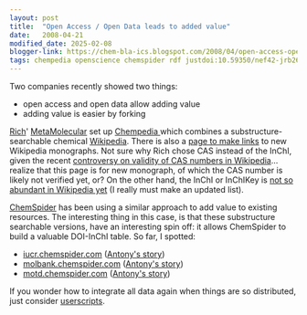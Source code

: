 ```yaml
---
layout: post
title:  "Open Access / Open Data leads to added value"
date:   2008-04-21
modified_date: 2025-02-08
blogger-link: https://chem-bla-ics.blogspot.com/2008/04/open-access-open-data-leads-to-added.html
tags: chempedia openscience chemspider rdf justdoi:10.59350/nef42-jrb26
---
```


Two companies recently showed two things:

* open access and open data allow adding value
* adding value is easier by forking

[Rich](http://depth-first.com/)' [MetaMolecular](http://metamolecular.com/) set up [Chempedia <i class="fa-solid fa-recycle fa-xs"></i>](https://doi.org/10.59350/nef42-jrb26)
which combines a substructure-searchable chemical [Wikipedia](http://wikipedia.org/). There is also a
[page to make links](http://chempedia.net/articles/new) to new Wikipedia monographs. Not sure why Rich chose CAS instead of the InChI,
given the recent [controversy on validity of CAS numbers in Wikipedia](http://chem-bla-ics.blogspot.com/2008/03/chemical-object-identifier-or-freedom.html)...
realize that this page is for new monograph, of which the CAS number is likely not verified yet, or? On the other hand, the InChI or InChIKey is
[not so abundant in Wikipedia yet](http://chem-bla-ics.blogspot.com/2007/11/molecules-in-wikipedia-without-inchis-3.html) (I really must make an updated list).

[ChemSpider](http://www.chemspider.com/) has been using a similar approach to add value to existing resources. The interesting thing in
this case, is that these substructure searchable versions, have an interesting spin off: it allows ChemSpider to build a valuable
DOI-InChI table. So far, I spotted:

* [iucr.chemspider.com](http://iucr.chemspider.com/) ([Antony's story](http://www.chemspider.com/blog/chemspider-rolls-out-website-connected-to-international-union-of-crystallography.html))
* [molbank.chemspider.com](http://molbank.chemspider.com/) ([Antony's story](http://www.chemspider.com/blog/one-more-dedicated-chemspider-website-molbank.html))
* [motd.chemspider.com](https://chem-bla-ics.blogspot.com/2008/04/motd.chemspider.com) ([Antony's story](http://www.chemspider.com/blog/dedicated-search-pages-for-subsets-of-data.html))

If you wonder how to integrate all data again when things are so distributed, just consider
[userscripts](http://chem-bla-ics.blogspot.com/2007/12/christmas-presents.html).

